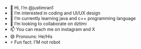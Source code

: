 - 👋 Hi, I’m @justimran1
- 👀 I’m interested in coding and UI/UX design
- 🌱 I’m currently learning java and c++ programming language 
- 💞️ I’m looking to collaborate on dztimi
- 📫 You can reach me on instagram and X
- 😄 Pronouns: He/His
- ⚡ Fun fact: I'M not robot

<!---
justimran1/justimran1 is a ✨ special ✨ repository because its `README.md` (this file) appears on your GitHub profile.
You can click the Preview link to take a look at your changes.
--->
